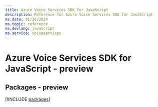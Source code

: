 ```yaml
---
title: Azure Voice Services SDK for JavaScript
description: Reference for Azure Voice Services SDK for JavaScript
ms.date: 01/26/2024
ms.topic: reference
ms.devlang: javascript
ms.service: voiceservices
---
```

# Azure Voice Services SDK for JavaScript - preview
## Packages - preview
[!INCLUDE [packages](voice-services-index.md)]